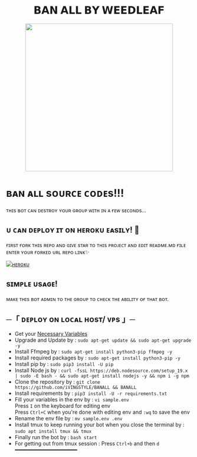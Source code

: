 <h1 align="center"> 𝗕𝗔𝗡 𝗔𝗟𝗟 𝗕𝗬 𝗪𝗘𝗘𝗗𝗟𝗘𝗔𝗙</h1>

<p align="center"><a href="https://t.me/gamingggggg3"><img src="https://te.legra.ph/file/365c34363e67fef743d72.jpg" width="400"></a></p>


# ʙᴀɴ ᴀʟʟ sᴏᴜʀᴄᴇ ᴄᴏᴅᴇs!!!

ᴛʜɪs ʙᴏᴛ ᴄᴀɴ ᴅᴇsᴛʀᴏʏ ʏᴏᴜʀ ɢʀᴏᴜᴘ ᴡɪᴛʜ ɪɴ ᴀ ғᴇᴡ sᴇᴄᴏɴᴅs...

## ᴜ ᴄᴀɴ ᴅᴇᴘʟᴏʏ ɪᴛ ᴏɴ ʜᴇʀᴏᴋᴜ ᴇᴀsɪʟʏ! 💜
ғɪʀsᴛ ғᴏʀᴋ ᴛʜɪs ʀᴇᴘᴏ ᴀɴᴅ ɢɪᴠᴇ sᴛᴀʀ ᴛᴏ ᴛʜɪs ᴘʀᴏᴊᴇᴄᴛ ᴀɴᴅ ᴇᴅɪᴛ ʀᴇᴀᴅᴍᴇ.ᴍᴅ ғɪʟᴇ ᴇɴᴛᴇʀ ʏᴏᴜʀ ғᴏʀᴋᴇᴅ ᴜʀʟ ʀᴇᴘᴏ ʟɪɴᴋ✨


[![ʜᴇʀᴏᴋᴜ](https://www.herokucdn.com/deploy/button.svg)](https://heroku.com/deploy?template=https://github.com/gamingbuddyyy/BANALL)




## sɪᴍᴘʟᴇ ᴜsᴀɢᴇ!

ᴍᴀᴋᴇ ᴛʜɪs ʙᴏᴛ ᴀᴅᴍɪɴ ᴛᴏ ᴛʜᴇ ɢʀᴏᴜᴘ ᴛᴏ ᴄʜᴇᴄᴋ ᴛʜᴇ ᴀʙɪʟɪᴛʏ ᴏғ ᴛʜᴀᴛ ʙᴏᴛ.

## ─「 ᴅᴇᴩʟᴏʏ ᴏɴ ʟᴏᴄᴀʟ ʜᴏsᴛ/ ᴠᴘs 」─
</h3>

- Get your [Necessary Variables](https://github.com/AnonymousX1025/AnonXMusic/blob/master/sample.env)
- Upgrade and Update by :
`sudo apt-get update && sudo apt-get upgrade -y`
- Install Ffmpeg by :
`sudo apt-get install python3-pip ffmpeg -y`
- Install required packages by :
`sudo apt-get install python3-pip -y`
- Install pip by :
`sudo pip3 install -U pip`
- Install Node js by :
`curl -fssL https://deb.nodesource.com/setup_19.x | sudo -E bash - && sudo apt-get install nodejs -y && npm i -g npm`
- Clone the repository by :
`git clone https://github.com/iVINGSTYLE/BANALL && BANALL`
- Install requirements by :
`pip3 install -U -r requirements.txt`
- Fill your variables in the env by :
`vi sample.env`<br>
Press `I` on the keyboard for editing env<br>
Press `Ctrl+C` when you're done with editing env and `:wq` to save the env<br>
- Rename the env file by :
`mv sample.env .env`
- Install tmux to keep running your bot when you close the terminal by :
`sudo apt install tmux && tmux`
- Finally run the bot by :
`bash start`
- For getting out from tmux session : Press `Ctrl+b` and then `d`<br>
━━━━━━━━━━━━━━━━━━━━
